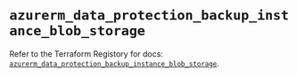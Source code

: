 # `azurerm_data_protection_backup_instance_blob_storage`

Refer to the Terraform Registory for docs: [`azurerm_data_protection_backup_instance_blob_storage`](https://registry.terraform.io/providers/hashicorp/azurerm/3.76.0/docs/resources/data_protection_backup_instance_blob_storage).
